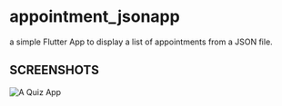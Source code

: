 # appointment_jsonapp

>
a simple Flutter App to display a list of appointments from a JSON file. 
>

## SCREENSHOTS

![A Quiz App](https://github.com/emexbazz/appointment_jsonapp/blob/master/lib/screenshots/Screenshot_2021.06.04_00.50.47.057.png)



